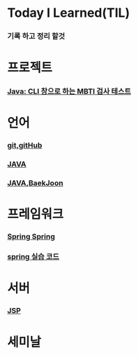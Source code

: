 # Today I Learned(TIL)

### 기록 하고 정리 할것

# 프로젝트

### [Java: CLI 창으로 하는 MBTI 검사 테스트](Project%2FJava%2F2zo-main)

# 언어
### [git,gitHub](git,gitHub)

### [JAVA](JAVA)

### [JAVA,BaekJoon](JAVA,BaekJoon)

# 프레임워크

### [Spring Spring](<Spring SpringBoot>)

### [spring 실습 코드](<Spring SpringBoot/스프링 실습 코드>)

# 서버
    
### [JSP](JSP)

# 세미날

